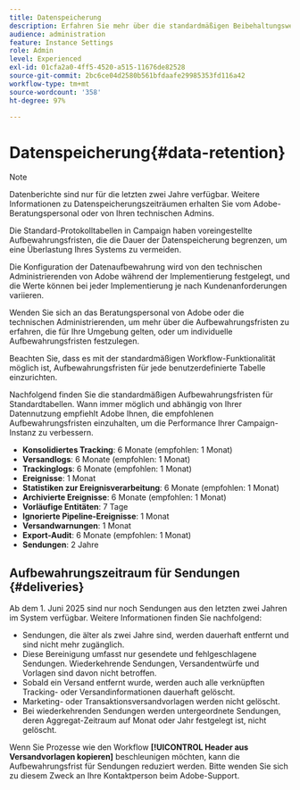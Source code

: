 ```yaml
---
title: Datenspeicherung
description: Erfahren Sie mehr über die standardmäßigen Beibehaltungswerte für Standardtabellen
audience: administration
feature: Instance Settings
role: Admin
level: Experienced
exl-id: 01cfa2a0-4ff5-4520-a515-11676de82528
source-git-commit: 2bc6ce04d2580b561bfdaafe29985353fd116a42
workflow-type: tm+mt
source-wordcount: '358'
ht-degree: 97%

---
```


# Datenspeicherung{#data-retention}

>[!NOTE]
>
>Datenberichte sind nur für die letzten zwei Jahre verfügbar. Weitere Informationen zu Datenspeicherungszeiträumen erhalten Sie vom Adobe-Beratungspersonal oder von Ihren technischen Admins.

Die Standard-Protokolltabellen in Campaign haben voreingestellte Aufbewahrungsfristen, die die Dauer der Datenspeicherung begrenzen, um eine Überlastung Ihres Systems zu vermeiden.

Die Konfiguration der Datenaufbewahrung wird von den technischen Administrierenden von Adobe während der Implementierung festgelegt, und die Werte können bei jeder Implementierung je nach Kundenanforderungen variieren.

Wenden Sie sich an das Beratungspersonal von Adobe oder die technischen Administrierenden, um mehr über die Aufbewahrungsfristen zu erfahren, die für Ihre Umgebung gelten, oder um individuelle Aufbewahrungsfristen festzulegen.

Beachten Sie, dass es mit der standardmäßigen Workflow-Funktionalität möglich ist, Aufbewahrungsfristen für jede benutzerdefinierte Tabelle einzurichten.

Nachfolgend finden Sie die standardmäßigen Aufbewahrungsfristen für Standardtabellen. Wann immer möglich und abhängig von Ihrer Datennutzung empfiehlt Adobe Ihnen, die empfohlenen Aufbewahrungsfristen einzuhalten, um die Performance Ihrer Campaign-Instanz zu verbessern.

* **Konsolidiertes Tracking**: 6 Monate (empfohlen: 1 Monat)
* **Versandlogs**: 6 Monate (empfohlen: 1 Monat)
* **Trackinglogs**: 6 Monate (empfohlen: 1 Monat)
* **Ereignisse**: 1 Monat
* **Statistiken zur Ereignisverarbeitung**: 6 Monate (empfohlen: 1 Monat)
* **Archivierte Ereignisse**: 6 Monate (empfohlen: 1 Monat)
* **Vorläufige Entitäten**: 7 Tage
* **Ignorierte Pipeline-Ereignisse**: 1 Monat
* **Versandwarnungen**: 1 Monat
* **Export-Audit**: 6 Monate (empfohlen: 1 Monat)
* **Sendungen**: 2 Jahre

## Aufbewahrungszeitraum für Sendungen {#deliveries}

<!-- By default, the retention period for deliveries is unlimited.-->

Ab dem 1. Juni 2025 sind nur noch Sendungen aus den letzten zwei Jahren im System verfügbar. Weitere Informationen finden Sie nachfolgend:

* Sendungen, die älter als zwei Jahre sind, werden dauerhaft entfernt und sind nicht mehr zugänglich.
* Diese Bereinigung umfasst nur gesendete und fehlgeschlagene Sendungen. Wiederkehrende Sendungen, Versandentwürfe und Vorlagen sind davon nicht betroffen.
* Sobald ein Versand entfernt wurde, werden auch alle verknüpften Tracking- oder Versandinformationen dauerhaft gelöscht.
* Marketing- oder Transaktionsversandvorlagen werden nicht gelöscht.
* Bei wiederkehrenden Sendungen werden untergeordnete Sendungen, deren Aggregat-Zeitraum auf Monat oder Jahr festgelegt ist, nicht gelöscht.

Wenn Sie Prozesse wie den Workflow **[!UICONTROL Header aus Versandvorlagen kopieren]** beschleunigen möchten, kann die Aufbewahrungsfrist für Sendungen reduziert werden. Bitte wenden Sie sich zu diesem Zweck an Ihre Kontaktperson beim Adobe-Support.

<!--

However, if there is a high volume of deliveries on your instance, you can update the **NmsCleanup_DeliveryPurgeDelay** option available from the **[!UICONTROL Administration]** > **[!UICONTROL Application settings]** menu.

Each time the **[!UICONTROL Database cleanup]** workflow is run, the deliveries meeting the conditions set for this option will be deleted.

-->

<!--

When updating the **NmsCleanup_DeliveryPurgeDelay** option, it is recommended to proceed gradually with multiple iterations. For example, you can start by setting the value to 300 days, then 180 days, then 120 days, and so on - making sure iterations are at least 2 days apart. Otherwise, the **[!UICONTROL Database cleanup]** workflow may take much longer because of a large number of deliveries to delete.

This action can help speeding up processes such as the **[!UICONTROL Copy headers from delivery templates]** workflow. Learn more on technical workflows in [this section](technical-workflows.md).

The default value for the **NmsCleanup_DeliveryPurgeDelay** option is `-1`. In this case, no delivery is deleted.

For example, if you set it to `180`, any non-template deliveries that have not been updated in the last 180 days will be deleted when the **[!UICONTROL Database cleanup]** workflow is run.

-->


